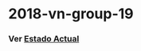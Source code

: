 # 2018-vn-group-19

### Ver [Estado Actual](https://github.com/dds-utn/2018-vn-group-19/blob/estadoActual.md)
